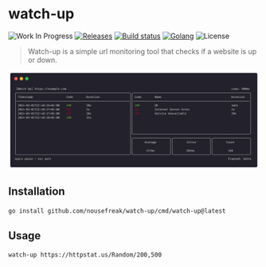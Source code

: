 # watch-up

![Work In Progress](https://img.shields.io/badge/Work%20In%20Progress-orange?style=for-the-badge)
[![Releases](https://img.shields.io/github/v/release/nousefreak/watch-up?style=for-the-badge)](https://github.com/NoUseFreak/watch-up/releases)
[![Build status](https://img.shields.io/github/actions/workflow/status/nousefreak/watch-up/ci.yml?style=for-the-badge)](ihttps://github.com/NoUseFreak/watch-up/actions/workflows/ci.yml)
[![Golang](https://img.shields.io/badge/Go-00ADD8.svg?style=for-the-badge&logo=go&logoColor=white)](http://www.go.dev)
![License](https://img.shields.io/github/license/nousefreak/watch-up?style=for-the-badge)


> Watch-up is a simple url monitoring tool that checks if a website is up or down.

![Screenshot](assets/screenshot.png)

## Installation

```sh
go install github.com/nousefreak/watch-up/cmd/watch-up@latest
```

## Usage

```sh
watch-up https://httpstat.us/Random/200,500
```

